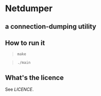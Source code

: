 # Netdumper
## a connection-dumping utility

## How to run it
> `make`

> `./main`

## What's the licence
See _LICENCE_.

